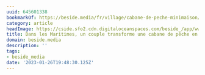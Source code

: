 ```yaml
---
uuid: 645601338
bookmarkOf: https://beside.media/fr/village/cabane-de-peche-minimaison/
category: article
headImage: https://cside.sfo2.cdn.digitaloceanspaces.com/beside_/app/www/2021/05/BESIDE_Village_Cabine_header.jpg
title: Dans les Maritimes, un couple transforme une cabane de pêche en minimaison.
domain: beside.media
description: ''
tags:
- beside_media
date: '2023-01-26T19:48:30.125Z'
---
```



